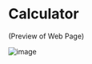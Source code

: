 # Calculator




(Preview of Web Page)


![image](https://user-images.githubusercontent.com/84026974/174548235-39e0c7c8-36f3-4292-92f9-b391a33d69ee.png)
